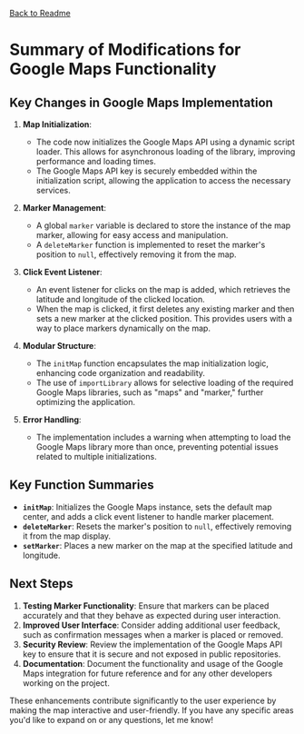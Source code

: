 [Back to Readme](Readme.md)

# Summary of Modifications for Google Maps Functionality

## Key Changes in Google Maps Implementation

1. **Map Initialization**:
    - The code now initializes the Google Maps API using a dynamic script loader. This allows for asynchronous loading of the library, improving performance and loading times.
    - The Google Maps API key is securely embedded within the initialization script, allowing the application to access the necessary services.

2. **Marker Management**:
    - A global `marker` variable is declared to store the instance of the map marker, allowing for easy access and manipulation.
    - A `deleteMarker` function is implemented to reset the marker's position to `null`, effectively removing it from the map.

3. **Click Event Listener**:
    - An event listener for clicks on the map is added, which retrieves the latitude and longitude of the clicked location.
    - When the map is clicked, it first deletes any existing marker and then sets a new marker at the clicked position. This provides users with a way to place markers dynamically on the map.

4. **Modular Structure**:
    - The `initMap` function encapsulates the map initialization logic, enhancing code organization and readability.
    - The use of `importLibrary` allows for selective loading of the required Google Maps libraries, such as "maps" and "marker," further optimizing the application.

5. **Error Handling**:
    - The implementation includes a warning when attempting to load the Google Maps library more than once, preventing potential issues related to multiple initializations.

## Key Function Summaries

- **`initMap`**: Initializes the Google Maps instance, sets the default map center, and adds a click event listener to handle marker placement.
- **`deleteMarker`**: Resets the marker's position to `null`, effectively removing it from the map display.
- **`setMarker`**: Places a new marker on the map at the specified latitude and longitude.

## Next Steps

1. **Testing Marker Functionality**: Ensure that markers can be placed accurately and that they behave as expected during user interaction.
2. **Improved User Interface**: Consider adding additional user feedback, such as confirmation messages when a marker is placed or removed.
3. **Security Review**: Review the implementation of the Google Maps API key to ensure that it is secure and not exposed in public repositories.
4. **Documentation**: Document the functionality and usage of the Google Maps integration for future reference and for any other developers working on the project.

These enhancements contribute significantly to the user experience by making the map interactive and user-friendly. If you have any specific areas you'd like to expand on or any questions, let me know!
